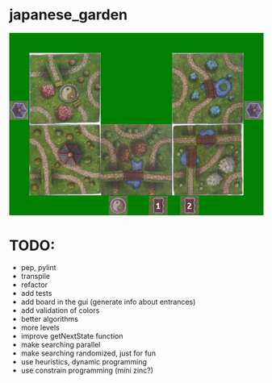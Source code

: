 # japanese_garden
![It's ugly, but works](https://github.com/szymek156/japanese_garden/blob/master/tiles/i_am_backend_guy.png)

# TODO:
- pep, pylint
- transpile
- refactor
- add tests
- add board in the gui (generate info about entrances)
- add validation of colors
- better algorithms
- more levels
- improve getNextState function
- make searching parallel
- make searching randomized, just for fun
- use heuristics, dynamic programming
- use constrain programming (mini zinc?)
